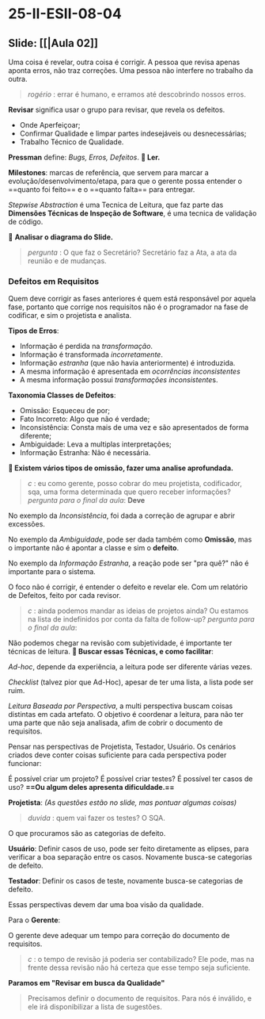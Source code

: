 # 25-II-ESII-08-04

## Slide: [[|Aula 02]]

Uma coisa é revelar, outra coisa é corrigir. A pessoa que revisa apenas aponta erros, não traz correções. Uma pessoa não interfere no trabalho da outra.

> *rogério* : errar é humano, e erramos até descobrindo nossos erros.

**Revisar** significa usar o grupo para revisar, que revela os defeitos.
- Onde Aperfeiçoar;
- Confirmar Qualidade e limpar partes indesejáveis ou desnecessárias;
- Trabalho Técnico de Qualidade.

**Pressman** define: *Bugs, Erros, Defeitos*. **🚧 Ler.**

**Milestones**: marcas de referência, que servem para marcar a evolução/desenvolvimento/etapa, para que o gerente possa entender o ==quanto foi feito== e o ==quanto falta== para entregar.

*Stepwise Abstraction* é uma Tecnica de Leitura, que faz parte das **Dimensões Técnicas de Inspeção de Software**, é uma tecnica de validação de código.

🚧 **Analisar o diagrama do Slide.**

> *pergunta* : O que faz o Secretário? Secretário faz a Ata, a ata da reunião e de mudanças.

### Defeitos em Requisitos

Quem deve corrigir as fases anteriores é quem está responsável por aquela fase, portanto que corrige nos requisitos não é o programador na fase de codificar, e sim o projetista e analista.

**Tipos de Erros**:
- Informação é perdida na *transformação*.
- Informação é transformada *incorretamente*.
- Informação *estranha* (que não havia anteriormente) é introduzida.
- A mesma informação é apresentada em *ocorrências inconsistentes*
- A mesma informação possui *transformações inconsistente*s.

**Taxonomia Classes de Defeitos**:
- Omissão: Esqueceu de por;
- Fato Incorreto: Algo que não é verdade;
- Inconsistência: Consta mais de uma vez e são apresentados de forma diferente;
- Ambiguidade: Leva a multiplas interpretações;
- Informação Estranha: Não é necessária.

**🚧 Existem vários tipos de omissão, fazer uma analise aprofundada.**

> *c* : eu como gerente, posso cobrar do meu projetista, codificador, sqa, uma forma determinada que quero receber informações? *pergunta para o final da aula*: **Deve**

No exemplo da *Inconsistência*, foi dada a correção de agrupar e abrir excessões.

No exemplo da *Ambiguidade*, pode ser dada também como **Omissão**, mas o importante não é apontar a classe e sim o **defeito**.

No exemplo da *Informação Estranha*, a reação pode ser "pra quê?" não é importante para o sistema.

O foco não é corrigir, é entender o defeito e revelar ele. Com um relatório de Defeitos, feito por cada revisor.

> *c* : ainda podemos mandar as ideias de projetos ainda? Ou estamos na lista de indefinidos por conta da falta de follow-up? *pergunta para o final da aula*: 

Não podemos chegar na revisão com subjetividade, é importante ter técnicas de leitura. **🚧 Buscar essas Técnicas, e como facilitar**:

*Ad-hoc*, depende da experiência, a leitura pode ser diferente várias vezes.

*Checklist* (talvez pior que Ad-Hoc), apesar de ter uma lista, a lista pode ser ruim.

*Leitura Baseada por Perspectiva*, a multi perspectiva buscam coisas distintas em cada artefato. O objetivo é coordenar a leitura, para não ter uma parte que não seja analisada, afim de cobrir o documento de requisitos.

Pensar nas perspectivas de Projetista, Testador, Usuário. Os cenários criados deve conter coisas suficiente para cada perspectiva poder funcionar:

É possível criar um projeto? É possível criar testes? É possível ter casos de uso? **==Ou algum deles apresenta dificuldade.==**

**Projetista**: *(As questões estão no slide, mas pontuar algumas coisas)*

> *duvida* : quem vai fazer os testes? O SQA.

O que procuramos são as categorias de defeito.

**Usuário**: Definir casos de uso, pode ser feito diretamente as elipses, para verificar a boa separação entre os casos. Novamente busca-se categorias de defeito.

**Testador**: Definir os casos de teste, novamente busca-se categorias de defeito.

Essas perspectivas devem dar uma boa visão da qualidade.

Para o **Gerente**:

O gerente deve adequar um tempo para correção do documento de requisitos.

> *c* : o tempo de revisão já poderia ser contabilizado? Ele pode, mas na frente dessa revisão não há certeza que esse tempo seja suficiente.

**Paramos em "Revisar em busca da Qualidade"**

> Precisamos definir o documento de requisitos. Para nós é inválido, e ele irá disponibilizar a lista de sugestões.
